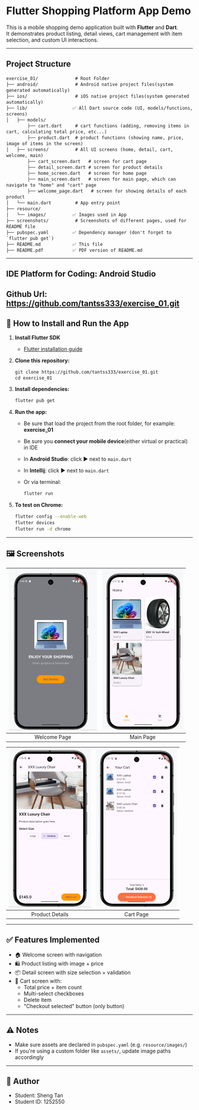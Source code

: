 # Flutter Shopping Platform App Demo

This is a mobile shopping demo application built with **Flutter** and **Dart**.  
It demonstrates product listing, detail views, cart management with item selection, and custom UI interactions.

---

## Project Structure

```
exercise_01/              # Root Folder
├── android/              # Android native project files(system generated automatically)
├── ios/                  # iOS native project files(system generated automatically)
├── lib/                 ✅ All Dart source code (UI, models/functions, screens)
│   ├── models/
        ├── cart.dart     # cart functions (adding, removing items in cart, calculating total price, etc...)
        ├── product.dart  # product functions (showing name, price, image of items in the screen)     
│   ├── screens/          # All UI screens (home, detail, cart, welcome, main)
        ├── cart_screen.dart   # screen for cart page
        ├── detail_screen.dart # screen for product details
        ├── home_screen.dart   # screen for home page
        ├── main_screen.dart   # screen for main page, which can navigate to "home" and "cart" page
        ├── welcome_page.dart   # screen for showing details of each product
│   └── main.dart         # App entry point
├── resource/
│   └── images/          ✅ Images used in App 
├── screenshots/          # Screenshots of different pages, used for README file
├── pubspec.yaml         ✅ Dependency manager (don't forget to `flutter pub get`)
├── README.md            ✅ This file
├── README.pdf           ✅ PDF version of README.md

```

---

## IDE Platform for Coding: Android Studio

## Github Url: https://github.com/tantss333/exercise_01.git


## 📲 How to Install and Run the App

1. **Install Flutter SDK**  
   - [Flutter installation guide](https://flutter.dev/docs/get-started/install)

2. **Clone this repository:**
   ```
   git clone https://github.com/tantss333/exercise_01.git
   cd exercise_01
   ``` 

3. **Install dependencies:**
   ```bash
   flutter pub get
   ```

4. **Run the app:**
   - Be sure that load the project from the root folder, for example: **exercise_01**

   - Be sure you **connect your mobile device**(either virtual or practical) in IDE

   - In **Android Studio**: click ▶️ next to `main.dart`

   - In **Intellij**: click ▶️ next to `main.dart`

   - Or via terminal:
     ```bash
     flutter run
     ```

5. **To test on Chrome:**
   ```bash
   flutter config --enable-web
   flutter devices
   flutter run -d chrome
   ```

---

## 🖼 Screenshots


| ![Welcome](screenshots/welcome_screen.png) | ![Main](screenshots/main_screen.png) |
|:--:|:--:|
| Welcome Page | Main Page |

| ![Detail](screenshots/product_screen.png) | ![Cart](screenshots/cart_screen.png) |
|:--:|:--:|
| Product Details | Cart Page |

---

## ✅ Features Implemented

- 🏠 Welcome screen with navigation
- 🛍 Product listing with image + price
- 📦 Detail screen with size selection + validation
- 🛒 Cart screen with:
  - Total price + item count
  - Multi-select checkboxes
  - Delete item
  - "Checkout selected" button (only button)

---

## ⚠ Notes

- Make sure assets are declared in `pubspec.yaml` (e.g. `resource/images/`)
- If you're using a custom folder like `assets/`, update image paths accordingly

---

## 📌 Author

- Student: Sheng Tan  
- Student ID: 1252550